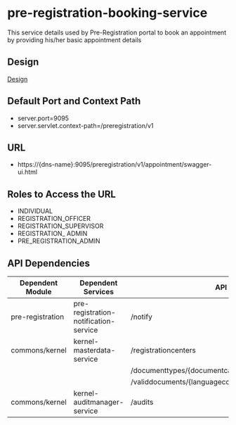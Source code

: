# pre-registration-booking-service

This service details used by Pre-Registration portal to book an appointment by providing his/her basic appointment details

 

## Design

[Design](https://github.com/mosip/pre-registration/blob/master/design/pre-registration/pre-registration-booking-service.md)

 

## Default Port and Context Path

  * server.port=9095
  * server.servlet.context-path=/preregistration/v1



## URL

* https://{dns-name}:9095/preregistration/v1/appointment/swagger-ui.html

 

## Roles to Access the URL

* INDIVIDUAL
* REGISTRATION_OFFICER
* REGISTRATION_SUPERVISOR
* REGISTRATION_ ADMIN
* PRE_REGISTRATION_ADMIN

## API Dependencies
	
|Dependent Module |  Dependent Services  | API |
| ------------- | ------------- | ------------- |
| pre-registration  | pre-registration-notification-service| /notify |
| commons/kernel  | kernel-masterdata-service  | /registrationcenters|
|  |   | /documenttypes/{documentcategorycode}/{langcode}|
|  |   | /validdocuments/{languagecode} |
| commons/kernel | kernel-auditmanager-service | /audits |
